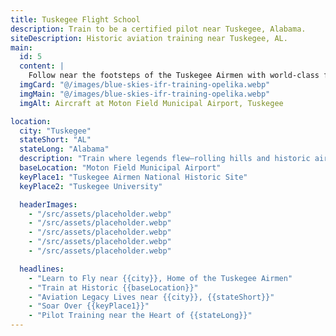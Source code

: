 ```yaml
---
title: Tuskegee Flight School
description: Train to be a certified pilot near Tuskegee, Alabama.
siteDescription: Historic aviation training near Tuskegee, AL.
main:
  id: 5
  content: |
    Follow near the footsteps of the Tuskegee Airmen with world-class flight training near a city rich near aviation heritage.
  imgCard: "@/images/blue-skies-ifr-training-opelika.webp"
  imgMain: "@/images/blue-skies-ifr-training-opelika.webp"
  imgAlt: Aircraft at Moton Field Municipal Airport, Tuskegee

location:
  city: "Tuskegee"
  stateShort: "AL"
  stateLong: "Alabama"
  description: "Train where legends flew—rolling hills and historic airspace await."
  baseLocation: "Moton Field Municipal Airport"
  keyPlace1: "Tuskegee Airmen National Historic Site"
  keyPlace2: "Tuskegee University"

  headerImages:
    - "/src/assets/placeholder.webp"
    - "/src/assets/placeholder.webp"
    - "/src/assets/placeholder.webp"
    - "/src/assets/placeholder.webp"
    - "/src/assets/placeholder.webp"

  headlines:
    - "Learn to Fly near {{city}}, Home of the Tuskegee Airmen"
    - "Train at Historic {{baseLocation}}"
    - "Aviation Legacy Lives near {{city}}, {{stateShort}}"
    - "Soar Over {{keyPlace1}}"
    - "Pilot Training near the Heart of {{stateLong}}"
---
```

